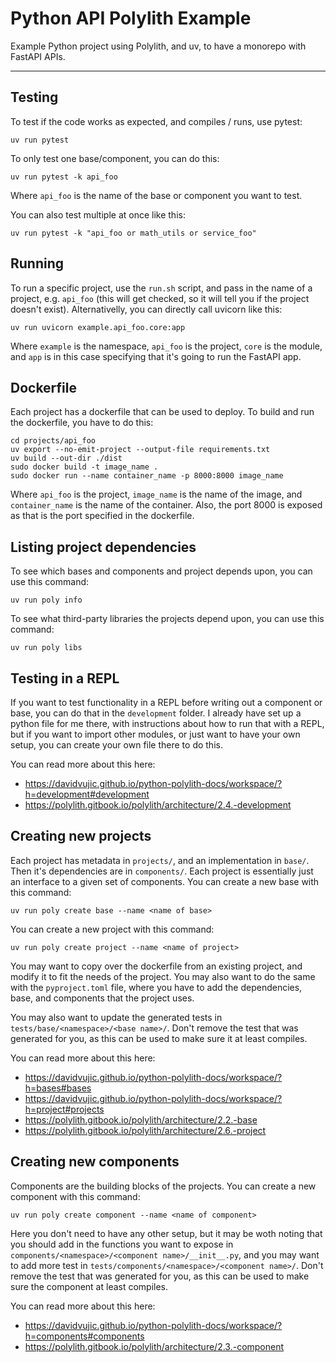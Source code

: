 # Python API Polylith Example

Example Python project using Polylith, and uv, to have a monorepo with FastAPI APIs.

---

## Testing
To test if the code works as expected, and compiles / runs, use pytest:
```
uv run pytest
```
To only test one base/component, you can do this:
```
uv run pytest -k api_foo
```
Where `api_foo` is the name of the base or component you want to test.

You can also test multiple at once like this:
```
uv run pytest -k "api_foo or math_utils or service_foo"
```


## Running
To run a specific project, use the `run.sh` script, and pass in the name of a project, e.g. `api_foo` (this will get checked, so it will tell you if the project doesn't exist).
Alternativelly, you can directly call uvicorn like this:
```
uv run uvicorn example.api_foo.core:app
```
Where `example` is the namespace, `api_foo` is the project, `core` is the module, and `app` is in this case specifying that it's going to run the FastAPI app.


## Dockerfile
Each project has a dockerfile that can be used to deploy.  To build and run the dockerfile, you have to do this:
```
cd projects/api_foo
uv export --no-emit-project --output-file requirements.txt
uv build --out-dir ./dist
sudo docker build -t image_name .
sudo docker run --name container_name -p 8000:8000 image_name
```
Where `api_foo` is the project, `image_name` is the name of the image, and `container_name` is the name of the container.
Also, the port 8000 is exposed as that is the port specified in the dockerfile.


## Listing project dependencies
To see which bases and components and project depends upon, you can use this command:
```
uv run poly info
```
To see what third-party libraries the projects depend upon, you can use this command:
```
uv run poly libs
```


## Testing in a REPL
If you want to test functionality in a REPL before writing out a component or base, you can do that in the `development` folder.
I already have set up a python file for me there, with instructions about how to run that with a REPL, but if you want to import other modules,
or just want to have your own setup, you can create your own file there to do this.

You can read more about this here:
- https://davidvujic.github.io/python-polylith-docs/workspace/?h=development#development
- https://polylith.gitbook.io/polylith/architecture/2.4.-development


## Creating new projects
Each project has metadata in `projects/`, and an implementation in `base/`.  Then it's dependencies are in `components/`.  Each project is essentially just an interface to a given set of components.
You can create a new base with this command:
```
uv run poly create base --name <name of base>
```
You can create a new project with this command:
```
uv run poly create project --name <name of project>
```
You may want to copy over the dockerfile from an existing project, and modify it to fit the needs of the project.
You may also want to do the same with the `pyproject.toml` file, where you have to add the dependencies, base, and components that the project uses.

You may also want to update the generated tests in `tests/base/<namespace>/<base name>/`.  Don't remove the test that was generated for you, as this can be used to make sure it at least compiles.

You can read more about this here:
- https://davidvujic.github.io/python-polylith-docs/workspace/?h=bases#bases
- https://davidvujic.github.io/python-polylith-docs/workspace/?h=project#projects
- https://polylith.gitbook.io/polylith/architecture/2.2.-base
- https://polylith.gitbook.io/polylith/architecture/2.6.-project


## Creating new components
Components are the building blocks of the projects.
You can create a new component with this command:
```
uv run poly create component --name <name of component>
```
Here you don't need to have any other setup, but it may be woth noting that you should add in the functions you want to expose in `components/<namespace>/<component name>/__init__.py`,
and you may want to add more test in `tests/components/<namespace>/<component name>/`.  Don't remove the test that was generated for you, as this can be used to make sure the component
at least compiles.

You can read more about this here:
- https://davidvujic.github.io/python-polylith-docs/workspace/?h=components#components
- https://polylith.gitbook.io/polylith/architecture/2.3.-component
